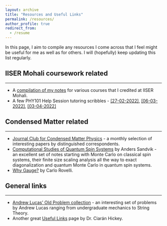 ```yaml
---
layout: archive
title: "Resources and Useful Links"
permalink: /resources/
author_profile: true
redirect_from:
  - /resume
---
```

In this page, I aim to compile any resources I come across that I feel might be useful for me as well as for others. I will (hopefully) keep updating this list regularly.

## IISER Mohali coursework related
-----
* A [compilation of my notes](https://github.com/kunal1729verma/lecture_notes_physics_iiserm) for various courses that I credited at IISER Mohali.
* A few PHY101 Help Session tutoring scribbles -  [[27-02-2022]](https://kunal1729verma.github.io/files/hs_scribbles/27-02-2022_HS_notes.pdf), [[06-03-2022]](https://kunal1729verma.github.io/files/hs_scribbles/06-03-2022_HS_notes.pdf), [[03-04-2022]](https://kunal1729verma.github.io/files/hs_scribbles/03-04-2022_HS_notes.pdf) 

## Condensed Matter related
-----
* [Journal Club for Condensed Matter Physics](https://www.condmatjclub.org/) - a monthly selection of interesting papers by distinguished correspondents.
* [Computational Studies of Quantum Spin Systems](https://arxiv.org/abs/1101.3281) by Anders Sandvik - an excellent set of notes starting with Monte Carlo on classical spin systems, their finite size scaling analysis all the way to exact diagonalization and quantum Monte Carlo in quantum spin systems.
* [Why Gauge?](https://arxiv.org/abs/1308.5599) by Carlo Rovelli.

## General links
-----
* [Andrew Lucas' Old Problem collection](https://www.alucasphys.com/problems.html) - an interesting set of problems by Andrew Lucas ranging from undergraduate mechanics to String Theory.
* Another great [Useful Links](https://ciaranhickey.weebly.com/useful-links.html) page by Dr. Ciarán Hickey.
 
